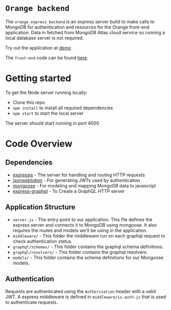 # `Orange backend`

The `orange_express_backend` is an express server build to make calls to MongoDB for authentication and resources for the Orange front-end application. Data in fetched from MongoDB Atlas cloud service so running a local database server is not required. 

Try out the application at [demo](https://orangeplanner-32d6f.firebaseapp.com/landing)

The `front-end` code can be found [here](https://github.com/skhan2020/orange_react_frontend).

# Getting started

To get the Node server running locally:

- Clone this repo
- `npm install` to install all required dependencies
- `npm start` to start the local server

The server should start running in port 4000

# Code Overview

## Dependencies

- [expressjs](https://github.com/expressjs/express) - The server for handling and routing HTTP requests
- [jsonwebtoken](https://github.com/auth0/node-jsonwebtoken) - For generating JWTs used by authentication
- [mongoose](https://github.com/Automattic/mongoose) - For modeling and mapping MongoDB data to javascript 
- [express-graphql](https://github.com/graphql/express-graphql) - To Create a GraphQL HTTP server 

## Application Structure

- `server.js` - The entry point to our application. This file defines the express server and connects it to MongoDB using mongoose. It also requires the routes and models we'll be using in the application.
- `middleware/` - This folder the middleware run on each graphql request to check authentication status.
- `graphql/schemas/` - This folder contains the graphql schema definitions.
- `graphql/resolvers/` - This folder contains the graphql resolvers.
- `models/` - This folder contains the schema definitions for our Mongoose models.

## Authentication

Requests are authenticated using the `Authorization` header with a valid JWT. A express middleware is defined in `middleware/is-auth.js` that is used to authenticate requests.

<br />

